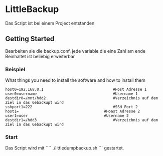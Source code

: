 # LittleBackup

Das Script ist bei einem Project entstanden

## Getting Started

Bearbeiten sie die backup.conf, jede variable die eine Zahl am ende Beinhaltet ist beliebig erweiterbar 

### Beispiel

What things you need to install the software and how to install them

```
host0=192.168.0.1								#Host Adresse 1
user0=username									#Username 1
destdir0=/mnt/hdd2								#Verzeichnis auf dem Ziel in das Gebackupt wird
sshport1=222									#SSH Port 2
host1=										#Hoast Adresse 2
user1=user									#Username 2
destdir1=/hdd3									#Verzeichnis auf dem Ziel in das Gebackupt wird

```

### Start

Das Script wird mit 
´´´´
./littledumpbackup.sh 
´´´
gestartet.
